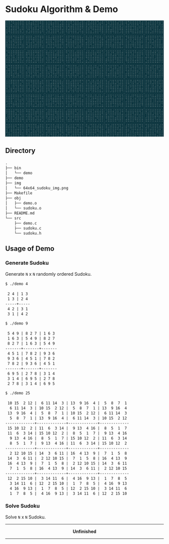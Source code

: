 # Sudoku Algorithm & Demo 

![64x64_sudoku_img.png](./img/64x64_sudoku_img.png)

## Directory

```shell
.
├── bin
│   └── demo
├── demo
├── img
│   └── 64x64_sudoku_img.png
├── Makefile
├── obj
│   ├── demo.o
│   └── sudoku.o
├── README.md
└── src
    ├── demo.c
    ├── sudoku.c
    └── sudoku.h
```

## Usage of Demo

### Generate Sudoku

Generate `N` x `N` randomly ordered Sudoku.

```shell
$ ./demo 4

 2 4 | 1 3
 1 3 | 2 4
-----+-----
 4 2 | 3 1
 3 1 | 4 2
```

```shell
$ ./demo 9

 5 4 9 | 8 2 7 | 1 6 3
 1 6 3 | 5 4 9 | 8 2 7
 8 2 7 | 1 6 3 | 5 4 9
-------+-------+-------
 4 5 1 | 7 8 2 | 9 3 6
 9 3 6 | 4 5 1 | 7 8 2
 7 8 2 | 9 3 6 | 4 5 1
-------+-------+-------
 6 9 5 | 2 7 8 | 3 1 4
 3 1 4 | 6 9 5 | 2 7 8
 2 7 8 | 3 1 4 | 6 9 5
```

```shell
$ ./demo 25

 10 15  2 12 |  6 11 14  3 | 13  9 16  4 |  5  8  7  1
  6 11 14  3 | 10 15  2 12 |  5  8  7  1 | 13  9 16  4
 13  9 16  4 |  5  8  7  1 | 10 15  2 12 |  6 11 14  3
  5  8  7  1 | 13  9 16  4 |  6 11 14  3 | 10 15  2 12
-------------+-------------+-------------+-------------
 15 10 12  2 | 11  6  3 14 |  9 13  4 16 |  8  5  1  7
 11  6  3 14 | 15 10 12  2 |  8  5  1  7 |  9 13  4 16
  9 13  4 16 |  8  5  1  7 | 15 10 12  2 | 11  6  3 14
  8  5  1  7 |  9 13  4 16 | 11  6  3 14 | 15 10 12  2
-------------+-------------+-------------+-------------
  2 12 10 15 | 14  3  6 11 | 16  4 13  9 |  7  1  5  8
 14  3  6 11 |  2 12 10 15 |  7  1  5  8 | 16  4 13  9
 16  4 13  9 |  7  1  5  8 |  2 12 10 15 | 14  3  6 11
  7  1  5  8 | 16  4 13  9 | 14  3  6 11 |  2 12 10 15
-------------+-------------+-------------+-------------
 12  2 15 10 |  3 14 11  6 |  4 16  9 13 |  1  7  8  5
  3 14 11  6 | 12  2 15 10 |  1  7  8  5 |  4 16  9 13
  4 16  9 13 |  1  7  8  5 | 12  2 15 10 |  3 14 11  6
  1  7  8  5 |  4 16  9 13 |  3 14 11  6 | 12  2 15 10
```

### Solve Sudoku

Solve `N` x `N` Sudoku.

---

**<center>Unfinished</center>**

---